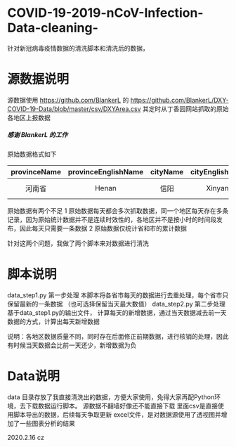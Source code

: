 # COVID-19-2019-nCoV-Infection-Data-cleaning-
针对新冠病毒疫情数据的清洗脚本和清洗后的数据，

# 源数据说明
源数据使用 https://github.com/BlankerL 的 https://github.com/BlankerL/DXY-COVID-19-Data/blob/master/csv/DXYArea.csv
其定时从丁香园网站抓取的原始各地区上报数据

##### 感谢 BlankerL 的工作

原始数据格式如下

provinceName | provinceEnglishName | cityName | cityEnglishName | province_confirmedCount | province_suspectedCount | province_curedCount | province_deadCount | city_confirmedCount | city_suspectedCount | city_curedCount | city_deadCount | updateTime
:-: | :-: | :-: | :-: | :-:| :-: | :-: | :-: | :-:| :-: | :-: | :-: | :-:
河南省 | Henan | 信阳 | Xinyang | 1231 | 0 | 415 | 13 | 261 | 0 | 74 | 2 | 2020-02-16 11:48:34.832|

原始数据有两个不足
1 原始数据每天都会多次抓取数据，同一个地区每天存在多条记录，因为原始统计数据并不是连续时效性的，各地区并不是按小时的时间段发布，因此每天只需要一条数据
2 原始数据仅统计省和市的累计数据

针对这两个问题，我做了两个脚本来对数据进行清洗

# 脚本说明
data_step1.py  第一步处理 本脚本将各省市每天的数据进行去重处理，每个省市只保留最新的一条数据 （也可选择保留当天最大数值）
data_step2.py  第二步处理 基于data_step1.py的输出文件， 计算每天的新增数据，通过当天数据减去前一天数据的方式，计算出每天新增数据

说明：各地区数据质量不同，同时存在后面修正前期数据，进行核销的处理，因此有时候当天数据会比前一天还少，新增数据为负

# Data说明
data 目录存放了我直接清洗出的数据，方便大家使用，免得大家再配Python环境，去下载数据运行脚本。 源数据不翻墙好像还不能直接下载
里面csv是直接使用脚本导出的数据，后续每天争取更新
excel文件，是对数据源使用了透视图并增加了一些图表分析的结果

2020.2.16 cz
